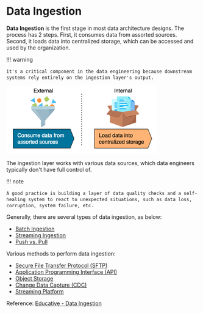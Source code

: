 # Data Ingestion

**Data Ingestion** is the first stage in most data architecture designs. The process has 2 steps.
First, it consumes data from assorted sources.
Second, it loads data into centralized storage, which can be accessed and used by the organization.

!!! warning

    it's a critical component in the data engineering because downstream systems rely entirely on the ingestion layer's output.

![2 steps data ingestion](pics/data-ingestion-steps.png)

The ingestion layer works with various data sources, which data engineers typically don't have full control of.

!!! note

    A good practice is building a layer of data quality checks and a self-healing system to react to unexpected situations, such as data loss, corruption, system failure, etc.

Generally, there are several types of data ingestion, as below:

- [Batch Ingestion](batch/README.md)
- [Streaming Ingestion](streaming/README.md)
- [Push vs. Pull](push-pull/README.md)

Various methods to perform data ingestion:

- [Secure File Transfer Protocol (SFTP)](methods/sftp.md)
- [Application Programming Interface (API)](methods/api.md)
- [Object Storage](methods/object-storage.md)
- [Change Data Capture (CDC)](methods/cdc.md)
- [Streaming Platform](methods/streaming-platform.md)

Reference: [Educative - Data Ingestion](https://www.educative.io/courses/data-engineering-foundations/batch-ingestion)
